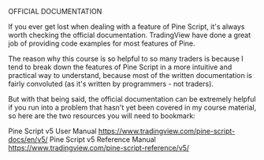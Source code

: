 OFFICIAL DOCUMENTATION


If you ever get lost when dealing with a feature of Pine Script, it's always worth checking the official documentation. TradingView have done a great job of providing code examples for most features of Pine.

The reason why this course is so helpful to so many traders is because I tend to break down the features of Pine Script in a more intuitive and practical way to understand, because most of the written documentation is fairly convoluted (as it's written by programmers - not traders).

But with that being said, the official documentation can be extremely helpful if you run into a problem that hasn't yet been covered in my course material, so here are the two resources you will need to bookmark:

Pine Script v5 User Manual
https://www.tradingview.com/pine-script-docs/en/v5/
Pine Script v5 Reference Manual
https://www.tradingview.com/pine-script-reference/v5/